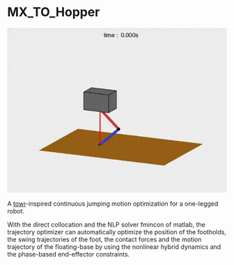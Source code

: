 # MX_TO_Hopper
![hopper](hopper.gif)

A [towr](https://github.com/ethz-adrl/towr)-inspired continuous jumping motion optimization for a one-legged robot.

With the direct collocation and the NLP solver fmincon of matlab, the trajectory optimizer can automatically optimize the position of the footholds, the swing trajectories of the foot, the contact forces and the motion trajectory of the floating-base by using the nonlinear hybrid dynamics and the phase-based end-effector constraints.
